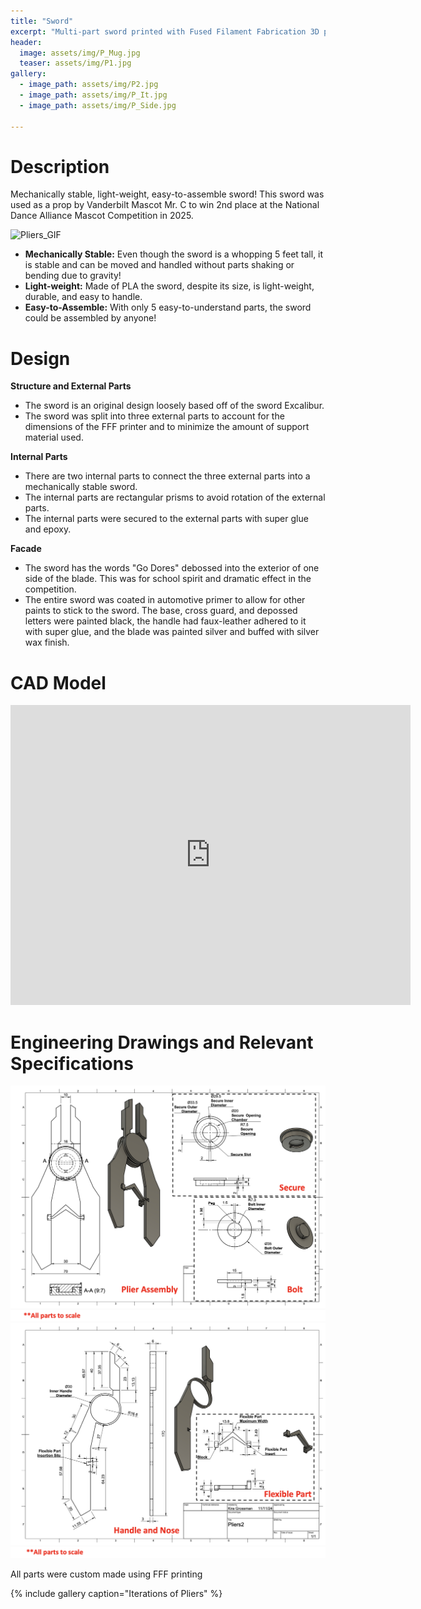 ```yaml
---
title: "Sword"
excerpt: "Multi-part sword printed with Fused Filament Fabrication 3D printing for mascot Mr. C in competition."
header:
  image: assets/img/P_Mug.jpg
  teaser: assets/img/P1.jpg
gallery:
  - image_path: assets/img/P2.jpg
  - image_path: assets/img/P_It.jpg
  - image_path: assets/img/P_Side.jpg
   
---
```


# Description

Mechanically stable, light-weight, easy-to-assemble sword! This sword was used as a prop by Vanderbilt Mascot Mr. C to win 2nd place at the National Dance Alliance Mascot Competition in 2025.

![Pliers_GIF](/assets/img/Pliers_GIF.gif)

* **Mechanically Stable:** Even though the sword is a whopping 5 feet tall, it is stable and can be moved and handled without parts shaking or bending due to gravity!
* **Light-weight:** Made of PLA the sword, despite its size, is light-weight, durable, and easy to handle. 
* **Easy-to-Assemble:** With only 5 easy-to-understand parts, the sword could be assembled by anyone!

# Design

**Structure and External Parts**
* The sword is an original design loosely based off of the sword Excalibur. 
* The sword was split into three external parts to account for the dimensions of the FFF printer and to minimize the amount of support material used. 

**Internal Parts**
* There are two internal parts to connect the three external parts into a mechanically stable sword. 
* The internal parts are rectangular prisms to avoid rotation of the external parts.
* The internal parts were secured to the external parts with super glue and epoxy.

**Facade**
* The sword has the words "Go Dores" debossed into the exterior of one side of the blade. This was for school spirit and dramatic effect in the competition.
* The entire sword was coated in automotive primer to allow for other paints to stick to the sword. The base, cross guard, and depossed letters were painted black, the handle had faux-leather adhered to it with super glue, and the blade was painted silver and buffed with silver wax finish.

# CAD Model
<iframe src="https://vanderbilt1291.autodesk360.com/shares/public/SH30dd5QT870c25f12fcee4531a13d4c1bee?mode=embed" width="640" height="480" allowfullscreen="true" webkitallowfullscreen="true" mozallowfullscreen="true"  frameborder="0"></iframe>

# Engineering Drawings and Relevant Specifications

![Selected Specifications1](/assets/img/Pliers_Specs1.png)
![Selected Specifications2](/assets/img/Pliers_Specs2.png)

All parts were custom made using FFF printing

{% include gallery caption="Iterations of Pliers" %}

